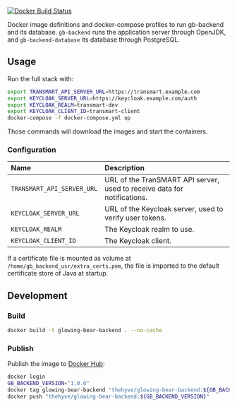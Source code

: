 [![Docker Build Status](https://img.shields.io/docker/pulls/thehyve/glowing-bear-backend.svg)](https://hub.docker.com/r/thehyve/glowing-bear-backend)

Docker image definitions and docker-compose profiles to run gb-backend and its database.
`gb-backend` runs the application server through OpenJDK, and `gb-backend-database` its database through PostgreSQL.

## Usage

Run the full stack with:
```bash
export TRANSMART_API_SERVER_URL=https://transmart.example.com
export KEYCLOAK_SERVER_URL=https://keycloak.example.com/auth
export KEYCLOAK_REALM=transmart-dev
export KEYCLOAK_CLIENT_ID=transmart-client
docker-compose -f docker-compose.yml up
```

Those commands will download the images and start the containers.

### Configuration

Name                       | Description
:------------------------- |:------------------------------------------------------
`TRANSMART_API_SERVER_URL` | URL of the TranSMART API server, used to receive data for notifications.
`KEYCLOAK_SERVER_URL`      | URL of the Keycloak server, used to verify user tokens.
`KEYCLOAK_REALM`           | The Keycloak realm to use.
`KEYCLOAK_CLIENT_ID`       | The Keycloak client.

If a certificate file is mounted as volume at `/home/gb_backend_usr/extra_certs.pem`,
the file is imported to the default certificate store of Java at startup. 


## Development

### Build

```bash
docker build -t glowing-bear-backend . --no-cache
```

### Publish

Publish the image to [Docker Hub](https://hub.docker.com/r/thehyve/glowing-bear-backend):

```bash
docker login
GB_BACKEND_VERSION="1.0.6"
docker tag glowing-bear-backend "thehyve/glowing-bear-backend:${GB_BACKEND_VERSION}"
docker push "thehyve/glowing-bear-backend:${GB_BACKEND_VERSION}"
```
